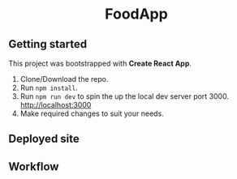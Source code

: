 <h1 align="center">FoodApp</h1>

## Getting started

This project was bootstrapped with **Create React App**.

1. Clone/Download the repo.
2. Run `npm install`.
3. Run `npm run dev` to spin the up the local dev server port 3000. [http://localhost:3000](http://localhost:3000/ "http://localhost:3000")
4. Make required changes to suit your needs.

## Deployed site

## Workflow
